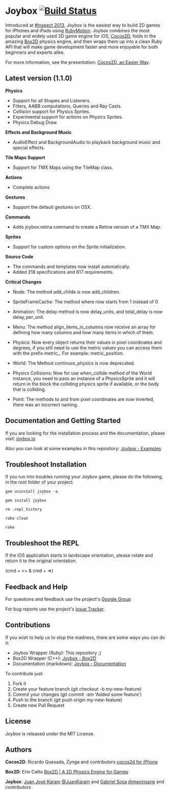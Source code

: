 # Joybox [![Build Status](https://travis-ci.org/rubymotion/Joybox.png?branch=master)](https://travis-ci.org/rubymotion/Joybox)
Introduced at [#Inspect 2013](http://www.rubymotion.com/conference/), Joybox is the easiest way to build 2D games for iPhones and iPads using [RubyMotion](http://www.rubymotion.com/). Joybox combines the most popular and widely used 2D game engine for iOS, [Cocos2D](http://www.cocos2d-iphone.org/), folds in the amazing [Box2D](http://box2d.org/) physics engine, and then wraps them up into a clean Ruby API that will make game development faster and more enjoyable for both beginners and experts alike.

For more information, see the presentation: [Cocos2D, an Easier Way](https://speakerdeck.com/curveberyl/cocos2d-an-easier-way).

## Latest version (1.1.0)
**Physics**

* Support for all Shapes and Listeners.
* Filters, AABB computations, Queries and Ray Casts.
* Collision support for Physics Sprites.
* Experimental support for actions on Physics Sprites.
* Physics Debug Draw.

**Effects and Background Music**

* AudioEffect and BackgroundAudio to playback background music and special effects.

**Tile Maps Support**

* Support for TMX Maps using the TileMap class.

**Actions**

* Complete actions

**Gestures**

* Support the default gestures on OSX.

**Commands**

* Adds joybox:retina command to create a Retina version of a TMX Map. 

**Sprites**

* Support for custom options on the Sprite initialization.

**Source Code**

* The commands and templates now install automatically.
* Added 218 specifications and 617 requirements.

**Critical Changes**

* Node: The method add_childs is now add_children.

* SpriteFrameCache: The method where now starts from 1 instead of 0.

* Animation: The delay method is now delay_units, and total_delay is now delay_per_unit.

* Menu: The method align_items_in_columns now receive an array for defining how many columns and how many items in which of them.

* Physics: Now every object returns their values in pixel coordinates and degrees, if you still need to use the metric values you can access them with the prefix metric_. For example: metric_position.

* World: The Method continuos_physics is now deprecated.

* Physics Collisions: Now for use when_collide method of the World instance, you need to pass an instance of a PhysicsSprite and it will return in the block the colliding physics sprite if available, or the body that is colliding.

* Point: The methods to and from pixel coordinates are now inverted, there was an incorrect naming.

## Documentation and Getting Started
If you are looking for the installation process and the documentation, please visit: [joybox.io](http://joybox.io)

Also you can look at some examples in this repository: [Joybox - Examples](https://github.com/CurveBeryl/Joybox-Examples)

## Troubleshoot Installation
If you run into troubles running your Joybox game, please do the following, in the root folder of your project:
```
gem uninstall joybox -a

gem install joybox

rm .repl_history

rake clean

rake
```

## Troubleshoot the REPL
If the iOS application starts in landscape orientation, please rotate and return it to the original orientation. 

(cmd + <= & cmd + =>) 

## Feedback and Help
For questions and feedback use the project's [Google Group](https://groups.google.com/forum/?fromgroups#!forum/joybox-wrapper)

For bug reports use the project's [Issue Tracker](https://github.com/rubymotion/Joybox/issues).

## Contributions
If you wish to help us to stop the madness, there are some ways you can do it:

* Joybox Wrapper (Ruby): This repository ;)
* Box2D Wrapper (C++): [Joybox - Box2D](https://github.com/CurveBeryl/Joybox-Box2D)
* Documentation (markdown): [Joybox - Documentation](https://github.com/CurveBeryl/Joybox-Documentation) 

To contribute just:

1. Fork it
2. Create your feature branch (git checkout -b my-new-feature)
3. Commit your changes (git commit -am 'Added some feature')
4. Push to the branch (git push origin my-new-feature)
5. Create new Pull Request

## License
Joybox is released under the MIT License.

## Authors
**Cocos2D**: Ricardo Quesada, Zynga and contributors [cocos2d for iPhone](http://www.cocos2d-iphone.org)

**Box2D**: Erin Catto [Box2D | A 2D Physics Engine for Games](http://box2d.org)

**Joybox**: [Juan José Karam](https://github.com/CurveBeryl) [@JuanKaram](https://twitter.com/JuanKaram) and [Gabriel Sosa](https://github.com/mexinsane) [@mexinsane](https://twitter.com/mexinsane) and contributors